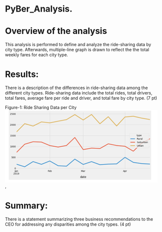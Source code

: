 # PyBer_Analysis.

# Overview of the analysis
This analysis is performed to define and analyze the ride-sharing data by city type. Afterwards, multiple-line graph is drawn to reflect the the total weekly fares for each city type.

# Results:

There is a description of the differences in ride-sharing data among the different city types. Ride-sharing data include the total rides, total drivers, total fares, average fare per ride and driver, and total fare by city type. (7 pt)

Figure-1: Ride Sharing Data per City ![Ride_Sharing_Data](https://github.com/FatimaJHussain/PyBer_Analysis./blob/main/Analysis/PyBer_fare_summary.png), 

# Summary:

There is a statement summarizing three business recommendations to the CEO for addressing any disparities among the city types. (4 pt)
